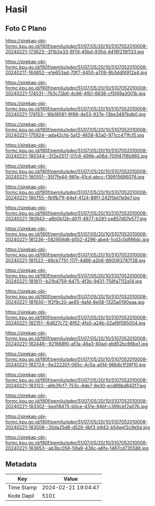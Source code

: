 # Hasil

## Foto C Plano

https://sirekap-obj-formc.kpu.go.id/f80f/pemilu/pdpr/51/07/05/20/10/5107052010008-20240221-173623--2f1b2e33-8f7d-45bd-935d-4416f216f133.jpg

https://sirekap-obj-formc.kpu.go.id/f80f/pemilu/pdpr/51/07/05/20/10/5107052010008-20240217-164852--e1e653ad-70f7-4450-a709-8b3ddf4912a4.jpg

https://sirekap-obj-formc.kpu.go.id/f80f/pemilu/pdpr/51/07/05/20/10/5107052010008-20240221-174031--763c72b6-4c86-4fb1-8838-cf5f49a3001b.jpg

https://sirekap-obj-formc.kpu.go.id/f80f/pemilu/pdpr/51/07/05/20/10/5107052010008-20240221-174153--16b18591-9f68-4e53-927e-13be3497bdb0.jpg

https://sirekap-obj-formc.kpu.go.id/f80f/pemilu/pdpr/51/07/05/20/10/5107052010008-20240221-175924--ada42cfd-5a12-4658-82a0-971cc471fc15.jpg

https://sirekap-obj-formc.kpu.go.id/f80f/pemilu/pdpr/51/07/05/20/10/5107052010008-20240221-180344--312e2517-07c6-499b-a08d-705f47f8b960.jpg

https://sirekap-obj-formc.kpu.go.id/f80f/pemilu/pdpr/51/07/05/20/10/5107052010008-20240221-180551--35f7fe44-981e-41cd-abcc-f39915686076.jpg

https://sirekap-obj-formc.kpu.go.id/f80f/pemilu/pdpr/51/07/05/20/10/5107052010008-20240221-180755--fb1fb71f-64ef-4124-89f1-242f5b01e9e7.jpg

https://sirekap-obj-formc.kpu.go.id/f80f/pemilu/pdpr/51/07/05/20/10/5107052010008-20240221-180943--a8b0b12b-d011-4877-b281-ce857d07e577.jpg

https://sirekap-obj-formc.kpu.go.id/f80f/pemilu/pdpr/51/07/05/20/10/5107052010008-20240221-181236--582959d8-b552-4296-abe4-1cd2c0df66dc.jpg

https://sirekap-obj-formc.kpu.go.id/f80f/pemilu/pdpr/51/07/05/20/10/5107052010008-20240221-181522--48cb775f-117f-4d66-a2b8-860063787f38.jpg

https://sirekap-obj-formc.kpu.go.id/f80f/pemilu/pdpr/51/07/05/20/10/5107052010008-20240221-181811--b21b4759-6475-4f3b-9431-758fa7112a14.jpg

https://sirekap-obj-formc.kpu.go.id/f80f/pemilu/pdpr/51/07/05/20/10/5107052010008-20240221-181930--1f2f9c20-ae65-4afd-8e08-1325a0190eaa.jpg

https://sirekap-obj-formc.kpu.go.id/f80f/pemilu/pdpr/51/07/05/20/10/5107052010008-20240221-182151--6d827c72-8f62-4fa5-a24b-02af8f085004.jpg

https://sirekap-obj-formc.kpu.go.id/f80f/pemilu/pdpr/51/07/05/20/10/5107052010008-20240221-182446--921668f0-a51a-46a3-80ad-eb852bc66be1.jpg

https://sirekap-obj-formc.kpu.go.id/f80f/pemilu/pdpr/51/07/05/20/10/5107052010008-20240221-182724--6e222201-065c-4c0a-a0f4-96b8c1f39f10.jpg

https://sirekap-obj-formc.kpu.go.id/f80f/pemilu/pdpr/51/07/05/20/10/5107052010008-20240221-183122--a6b3fcf7-753c-4de7-8e30-ecd86bd842f7.jpg

https://sirekap-obj-formc.kpu.go.id/f80f/pemilu/pdpr/51/07/05/20/10/5107052010008-20240221-183302--bed18475-b0ce-431e-94bf-c399cbf2a07b.jpg

https://sirekap-obj-formc.kpu.go.id/f80f/pemilu/pdpr/51/07/05/20/10/5107052010008-20240221-183508--35da25d8-d526-4bf3-b843-b54eef2c9e5d.jpg

https://sirekap-obj-formc.kpu.go.id/f80f/pemilu/pdpr/51/07/05/20/10/5107052010008-20240221-183653--ab3bc056-59a9-436c-a6fa-1467cd735586.jpg


## Metadata

| Key        | Value               |
| ---------- | ------------------- |
| Time Stamp | 2024-02-21 19:04:47 |
| Kode Dapil | 5101                |



